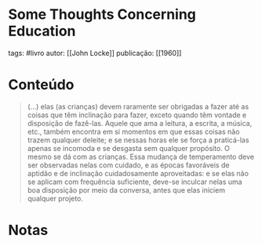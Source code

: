 # Some Thoughts Concerning Education
tags: #livro 
autor: [[John Locke]]
publicação: [[1960]]

# Conteúdo
> (…) elas (as crianças) devem raramente ser obrigadas a fazer até as coisas que têm inclinação para fazer, exceto quando têm vontade e disposição de fazê-las. Aquele que ama a leitura, a escrita, a música, etc., também encontra em si momentos em que essas coisas não trazem qualquer deleite; e se nessas horas ele se força a praticá-las apenas se incomoda e se desgasta sem qualquer propósito. O mesmo se dá com as crianças. Essa mudança de temperamento deve ser observadas nelas com cuidado, e as épocas favoráveis de aptidão e de inclinação cuidadosamente aproveitadas: e se elas não se aplicam com frequência suficiente, deve-se inculcar nelas uma boa disposição por meio da conversa, antes que elas iniciem qualquer projeto.
# Notas
